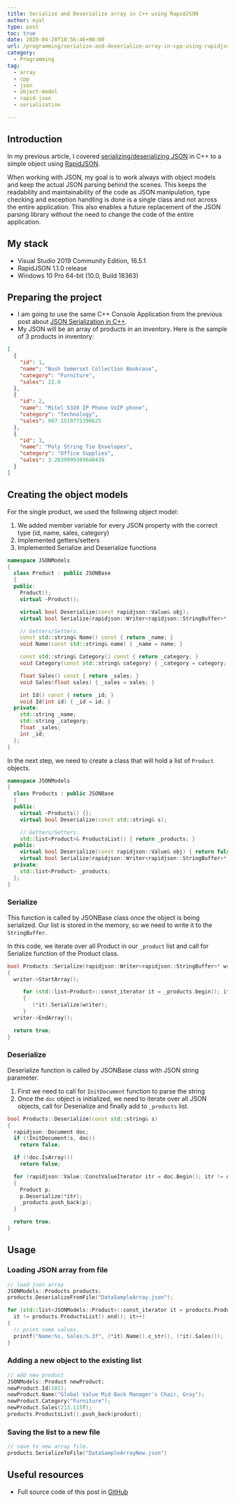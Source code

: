```yaml
---
title: Serialize and Deserialize array in C++ using RapidJSON
author: eyal
type: post
toc: true
date: 2020-04-28T18:56:46+00:00
url: /programming/serialize-and-deserialize-array-in-cpp-using-rapidjson/
category:
  - Programming
tag:
  - array
  - cpp
  - json
  - object-model
  - rapid-json
  - serialization

---
```


## Introduction
In my previous article, I covered [serializing/deserializing JSON][1] in C++ to a simple object using [RapidJSON](https://rapidjson.org).

When working with JSON, my goal is to work always with object models and keep the actual JSON parsing behind the scenes. This keeps the readability and maintainability of the code as JSON manipulation, type checking and exception handling is done is a single class and not across the entire application. This also enables a future replacement of the JSON parsing library without the need to change the code of the entire application.

## My stack

* Visual Studio 2019 Community Edition, 16.5.1
* RapidJSON 1.1.0 release
* Windows 10 Pro 64-bit (10.0, Build 18363)

## Preparing the project

* I am going to use the same C++ Console Application from the previous post about [JSON Serialization in C++][1].
* My JSON will be an array of products in an inventory. Here is the sample of 3 products in inventory:

```JSON
[
  {
    "id": 1,
    "name": "Bush Somerset Collection Bookcase",
    "category": "Furniture",
    "sales": 22.0
  },
  {
    "id": 2,
    "name": "Mitel 5320 IP Phone VoIP phone",
    "category": "Technology",
    "sales": 907.1519775390625
  },
  {
    "id": 3,
    "name": "Poly String Tie Envelopes",
    "category": "Office Supplies",
    "sales": 3.2639999389648439
  }
]
```

## Creating the object models

For the single product, we used the following object model:

1. We added member variable for every JSON property with the correct type (id, name, sales, category)
2. Implemented getters/setters
3. Implemented Serialize and Deserialize functions

```C++
namespace JSONModels
{
  class Product : public JSONBase
  {
  public:
    Product();		
    virtual ~Product();			

    virtual bool Deserialize(const rapidjson::Value& obj);
    virtual bool Serialize(rapidjson::Writer<rapidjson::StringBuffer>* writer) const;

    // Getters/Setters.
    const std::string& Name() const { return _name; }
    void Name(const std::string& name) { _name = name; }

    const std::string& Category() const { return _category; }
    void Category(const std::string& category) { _category = category; }

    float Sales() const { return _sales; }
    void Sales(float sales) { _sales = sales; }

    int Id() const { return _id; }
    void Id(int id) { _id = id; }		
  private:
    std::string _name;
    std::string _category;
    float _sales;
    int _id;
  };	
}
```

In the next step, we need to create a class that will hold a list of ```Product``` objects.

```C++
namespace JSONModels
{
  class Products : public JSONBase
  {
  public:		
    virtual ~Products() {};
    virtual bool Deserialize(const std::string& s);		

    // Getters/Setters.
    std::list<Product>& ProductsList() { return _products; }
  public:
    virtual bool Deserialize(const rapidjson::Value& obj) { return false; };
    virtual bool Serialize(rapidjson::Writer<rapidjson::StringBuffer>* writer) const;
  private:
    std::list<Product> _products;
  };
}
```

### Serialize

This function is called by JSONBase class once the object is being serialized. Our list is stored in the memory, so we need to write it to the ```StringBuffer```.

In this code, we iterate over all Product in our ```_product``` list and call for Serialize function of the Product class.

```C++
bool Products::Serialize(rapidjson::Writer<rapidjson::StringBuffer>* writer) const
{
  writer->StartArray();

     for (std::list<Product>::const_iterator it = _products.begin(); it != _products.end(); it++)
     {
        (*it).Serialize(writer);
     }
  writer->EndArray();

  return true;
}
```

### Deserialize

Deserialize function is called by JSONBase class with JSON string parameter.

1. First we need to call for ```InitDocument``` function to parse the string
2. Once the ```doc``` object is initialized, we need to iterate over all JSON objects, call for Deserialize and finally add to ```_products``` list.

```C++
bool Products::Deserialize(const std::string& s)
{
  rapidjson::Document doc;
  if (!InitDocument(s, doc))
    return false;

  if (!doc.IsArray())
    return false;

  for (rapidjson::Value::ConstValueIterator itr = doc.Begin(); itr != doc.End(); ++itr)
  {
    Product p;
    p.Deserialize(*itr);
    _products.push_back(p);
  }

  return true;
}
```

## Usage

### Loading JSON array from file

```C++
// load json array
JSONModels::Products products;
products.DeserializeFromFile("DataSampleArray.json");

for (std::list<JSONModels::Product>::const_iterator it = products.ProductsList().begin();
  it != products.ProductsList().end(); it++)
{
  // print some values.
  printf("Name:%s, Sales:%.3f", (*it).Name().c_str(), (*it).Sales());
}
```

### Adding a new object to the existing list

```C++
// add new product
JSONModels::Product newProduct;
newProduct.Id(101);
newProduct.Name("Global Value Mid-Back Manager's Chair, Gray");
newProduct.Category("Furniture");
newProduct.Sales(213.115f);    
products.ProductsList().push_back(product);
```

### Saving the list to a new file

```C++
// save to new array file.
products.SerializeToFile("DataSampleArrayNew.json")
```

## Useful resources
* Full source code of this post in [GitHub][2]

[1]: /programming/serialize-and-deserialize-object-in-cpp-using-rapidjson/
[2]: https://github.com/eyalmolad/gotask/tree/master/C%2B%2B/RapidJSONSample
